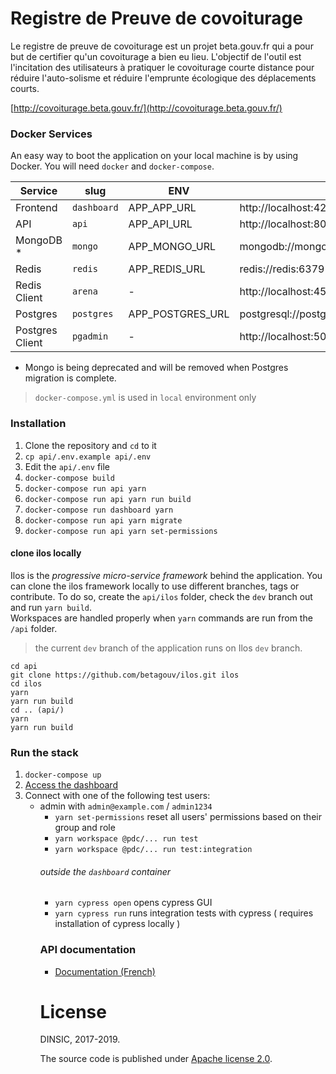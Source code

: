 # Registre de Preuve de covoiturage

Le registre de preuve de covoiturage est un projet beta.gouv.fr qui a pour but de certifier qu'un covoiturage a bien eu lieu. L'objectif de l'outil est l'incitation des utilisateurs à pratiquer le covoiturage courte distance pour réduire l'auto-solisme et réduire l'emprunte écologique des déplacements courts.

[http://covoiturage.beta.gouv.fr/](http://covoiturage.beta.gouv.fr/)

### Docker Services

An easy way to boot the application on your local machine is by using Docker.
You will need `docker` and `docker-compose`.

| Service         | slug        | ENV              | URL                               | Folder     |
| --------------- | ----------- | ---------------- | --------------------------------- | ---------- |
| Frontend        | `dashboard` | APP_APP_URL      | http://localhost:4200             | /dashboard |
| API             | `api`       | APP_API_URL      | http://localhost:8080             | /api       |
| MongoDB \*      | `mongo`     | APP_MONGO_URL    | mongodb://mongo:mongo@mongo:27017 | -          |
| Redis           | `redis`     | APP_REDIS_URL    | redis://redis:6379                | -          |
| Redis Client    | `arena`     | -                | http://localhost:4567             | -          |
| Postgres        | `postgres`  | APP_POSTGRES_URL | postgresql://postgres:post        | -          |
| Postgres Client | `pgadmin`   | -                | http://localhost:5050             | -          |

- Mongo is being deprecated and will be removed when Postgres migration is complete.

> `docker-compose.yml` is used in `local` environment only

### Installation

1. Clone the repository and `cd` to it
2. `cp api/.env.example api/.env`
3. Edit the `api/.env` file
4. `docker-compose build`
5. `docker-compose run api yarn`
6. `docker-compose run api yarn run build`
7. `docker-compose run dashboard yarn`
   <!-- 8. `docker-compose run worker yarn` -->
8. `docker-compose run api yarn migrate`
9. `docker-compose run api yarn set-permissions`

#### clone ilos locally

Ilos is the _progressive micro-service framework_ behind the application.
You can clone the ilos framework locally to use different branches, tags or contribute. To do so, create the `api/ilos` folder, check the `dev` branch out and run `yarn build`.  
Workspaces are handled properly when `yarn` commands are run from the `/api` folder.

> the current `dev` branch of the application runs on Ilos `dev` branch.

```shell
cd api
git clone https://github.com/betagouv/ilos.git ilos
cd ilos
yarn
yarn run build
cd .. (api/)
yarn
yarn run build
```

### Run the stack

1. `docker-compose up`
2. [Access the dashboard](http://localhost:4200)
3. Connect with one of the following test users:
   - admin with `admin@example.com` / `admin1234`
     <!-- - territory with `territory@example.com` / `admin1234`
   - operator with `operator@example.com` / `admin1234` -->

`Ctrl-C` to kill the process

### Configuration

#### Secrets configuration

For all **secrets**, use the `.env` file which is **NOT COMMITED** to Git.

For none secret values configuring the system, commit the ENV vars in `docker-compose.yml`

For _static_ application configuration (timeout, etc.) edit/add the `.ts` files in each service `config/` folder.

### Access the database in the docker container

To access the MongoDB instance, you must start the container first and then
enter it to access the mongo shell.

1. `(local)$ docker-compose up -d mongo`
2. `(local)$ docker-compose exec mongo bash`
3. `(docker)$ mongo -u mongo -p mongo`
4. `(mongo shell)> use pdc-local`

If you have mongo shell or a GUI like Compass, you can connect directly to
the server on port 27017:

1. `(local)$ mongo -u mongo -p mongo --host localhost:27017 --authenticationDatabase=admin`

#### import / export mongo database

```bash
# export the database to a compressed archive
$ docker-compose exec mongo mongodump -u mongo -p mongo \
    --db=pdc-local \
    --authenticationDatabase=admin \
    --gzip \
    --archive=/data/db/exports/mongodump-$(date +%Y%m%d%H%M%S).archive.gz

# import an exports archive to 'pdc-local' database
$ docker-compose exec mongo mongorestore -u mongo -p mongo \
    --drop \
    --gzip \
    --nsFrom="pdc-api-staging-1234.*" \
    --nsTo="pdc-local.*" \
    --archive=/data/db/imports/mongodump-20190510084207.archive.gz
```

### CLI commands

##### inside the `api` container

<!--
- `yarn migrate` run up migrations
- `yarn migrate:down` run down migrations
- `yarn lint`
- `yarn test` run the tests
-->

- `yarn set-permissions` reset all users' permissions based on their group and role
- `yarn workspace @pdc/... run test`
- `yarn workspace @pdc/... run test:integration`

###### outside the `dashboard` container

- `yarn cypress open` opens cypress GUI
- `yarn cypress run` runs integration tests with cypress ( requires installation of cypress locally )

### API documentation

- [Documentation (French)](https://registre-preuve-de-covoiturage.gitbook.io/produit/)

# License

DINSIC, 2017-2019.

The source code is published under [Apache license 2.0](./LICENSE).
